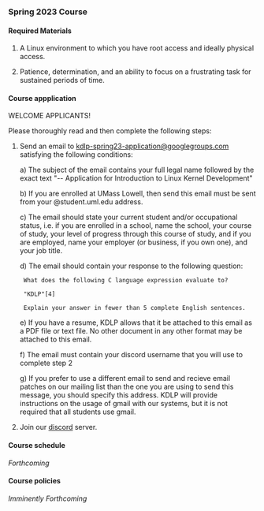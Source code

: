 ### Spring 2023 Course

#### Required Materials

1. A Linux environment to which you have root access and ideally physical access.

2. Patience, determination, and an ability to focus on a frustrating task for sustained periods of time.

#### Course appplication

WELCOME APPLICANTS!

Please thoroughly read and then complete the following steps:

1. Send an email to kdlp-spring23-application@googlegroups.com satisfying the following conditions:

	a) The subject of the email contains your full legal name followed by the exact text "-- Application for Introduction to Linux Kernel Development"
	
	b) If you are enrolled at UMass Lowell, then send this email must be sent from your @student.uml.edu address.

	c) The email should state your current student and/or occupational status, i.e. if you are enrolled in a school, name the school, your course of study, your level of progress through this course of study, and if you are employed, name your employer (or business, if you own one), and your job title.

	d) The email should contain your response to the following question:

		What does the following C language expression evaluate to?

		"KDLP"[4]

		Explain your answer in fewer than 5 complete English sentences.

	e) If you have a resume, KDLP allows that it be attached to this email as a PDF file or text file. No other document in any other format may be attached to this email.

	f) The email must contain your discord username that you will use to complete step 2

	g) If you prefer to use a different email to send and recieve email patches on our mailing list than the one you are using to send this message, you should specify this address. KDLP will provide instructions on the usage of gmail with our systems, but it is not required that all students use gmail.

2. Join our [discord](https://discord.gg/CFpuxqYgHM) server.

#### Course schedule

*Forthcoming*

#### Course policies

*Imminently Forthcoming*
